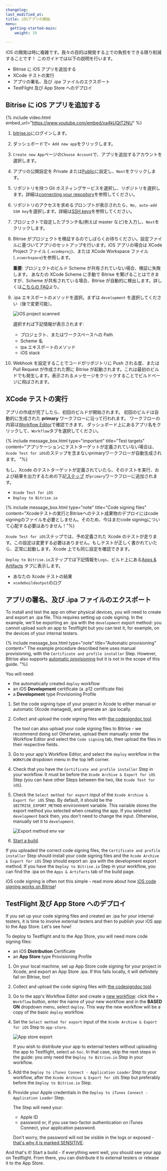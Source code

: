 ```yaml
---
changelog: 
last_modified_at: 
title: iOSアプリの開始
menu:
  getting-started-main:
    weight: 19

---
```

iOS の開発は時に複雑です。我々の目的は開発する上での負担をできる限り削減することです！ このガイドでは以下の説明を行います。

* Bitrise に iOS アプリを追加する
* XCode テストの実行
* アプリの署名、及び .ipa ファイルのエクスポート
* TestFlight 及び App Store へのデプロイ

## Bitrise に iOS アプリを追加する

{% include video.html embed_url="https://www.youtube.com/embed/xa4kUQtT2NU" %}

 1. [bitrise.io](https://www.bitrise.io/)にログインします。
 2. ダッシュボードで`+ Add new app`をクリックします。
 3. `Create new App`ページの`Choose Account`で、アプリを追加するアカウントを選択します。
 4. アプリの公開設定を Private または[Public](/getting-started/adding-a-new-app/public-apps)に設定し、`Next`をクリックします。
 5. リポジトリを持つ Git ホスティングサービスを選択し、リポジトリを選択します。詳細は[connecting your repository](/getting-started/adding-a-new-app/connecting-a-repository/)を参照してください。
 6. リポジトリのアクセスを求めるプロンプトが表示されたら、`No, auto-add SSH key`を選択します。詳細は[SSH keys](/getting-started/adding-a-new-app/setting-up-ssh-keys/)を参照してください。
 7. プロジェクトで設定したブランチ名(例えば master など)を入力し、`Next`をクリックします。
 8. Bitrise がプロジェクトを検証するのでしばらくお待ちください。設定ファイルに基づいてアプリのセットアップを行います。iOS アプリの場合は XCode Project ファイル (`.xcodeproj`)、または XCode Workspace ファイル (`.xcworkspace`)を参照します。

    **重要**: プロジェクトのビルド Scheme が共有されていない場合、検証に失敗します。 あなたの XCode Scheme に手動で Bitrise を繋げることはできますが、Scheme が共有されている場合、Bitrise が自動的に検出します。詳しくは[こちらの FAQ](/troubleshooting/frequent-ios-issues/#xcode-scheme-not-found)より。
 9. .ipa エキスポートのメソッドを選択。まずは `development` を選択してください（後で変更可能）。

    ![iOS project scanned](/img/ios-project-scanned.png)

    選択すれば下記情報が表示されます:
    * プロジェクト、またはワークスペースへの Path
    * Scheme 名
    * ipa エキスポートのメソッド
    * iOS stack
10. Webhook を設定することでコードがリポジトリに Push される度、または Pull Request が作成された際に Bitrise が起動されます。これは最初のビルドでも発生します。表示されるメッセージをクリックすることでビルドページに飛ばされます。

## XCode テストの実行

アプリの作成が完了したら、初回のビルドが開始されます。
初回のビルドは自動的に生成された **primary** ワークフローに沿って行われます。
ワークフローの内容は[Workflow Editor](/getting-started/getting-started-workflows)で確認できます。
ダッシュボード上にあるアプリ名をクリックして、`Workflow`タブを選択してください。

{% include message_box.html type="important" title="Test targets" content="アプリケーションにテストターゲットが定義されていない場合は、`Xcode Test for iOS`のステップを含まないprimaryワークフローが自動生成されます。 "%}

もし、Xcode のテストターゲットが定義されていたら、そのテストを実行、および結果を出力するための下記[ステップ](/getting-started/getting-started-steps) が`primary`ワークフローに追加されます。

* `Xcode Test for iOS`
* `Deploy to Bitrise.io`

{% include message_box.html type="note" title="Code signing files" content="Xcodeテストの実行とBitriseへのテスト成果物のデプロイにはcode signingのファイルを必要としません。そのため、今はまだcode signingについて心配する必要はありません！"%}

`Xcode Test for iOS`ステップでは、予め定義された Xcode のテストが走ります。この設定は変更する必要はありません。もしテストが正しく書かれていたら、正常に起動します。Xcode 上でも同じ設定を確認できます。

`Deploy to Bitrise.io`ステップでは下記情報を`Logs`、ビルド上にある[Apps & Artifacts](/builds/build-artifacts-online/) タブに表示します。

* あなたの Xcode テストの結果
* `xcodebuildoutput`のログ

## アプリの署名、及び .ipa ファイルのエクスポート

To install and test the app on other physical devices, you will need to create and export an .ipa file. This requires setting up code signing. In the example, we'll be exporting an .ipa with the `development` export method: you cannot upload such an app to Testflight but you can test it, for example, on the devices of your internal testers.

{% include message_box.html type="note" title="Automatic provisioning" content=" The example procedure described here uses manual provisioning, with the `Certificate and profile installer` Step. However, Bitrise also supports [automatic provisioning](/code-signing/ios-code-signing/ios-auto-provisioning/) but it is not in the scope of this guide.
"%}

You will need:

* the automatically created `deploy` workflow
* an iOS **Development** certificate (a .p12 certificate file)
* a **Development** type Provisioning Profile

1. Set the code signing type of your project in Xcode to either manual or automatic (Xcode managed), and generate an .ipa locally.
2. Collect and upload the code signing files with [the codesigndoc tool](/code-signing/ios-code-signing/collecting-files-with-codesigndoc/).

   The tool can also upload your code signing files to Bitrise - we recommend doing so! Otherwise, upload them manually: enter the Workflow Editor and select the `Code signing` tab, then upload the files in their respective fields.
3. Go to your app's Workflow Editor, and select the `deploy` workflow in the `WORKFLOW` dropdown menu in the top left corner.
4. Check that you have the `Certificate and profile installer` Step in your workflow. It must be before the `Xcode Archive & Export for iOS` Step (you can have other Steps between the two, like `Xcode Test for iOS`).
5. Check the `Select method for export` input of the `Xcode Archive & Export for iOS` Step. By default, it should be the `$BITRISE_EXPORT_METHOD` environment variable. This variable stores the export method you selected when creating the app. If you selected `development` back then, you don't need to change the input. Otherwise, manually set it to `development`.

   ![Export method env var](/img/export-method-envvar.png)
6. [Start a build](/builds/starting-builds-manually/).

If you uploaded the correct code signing files, the `Certificate and profile installer` Step should install your code signing files and the `Xcode Archive & Export for iOS` Step should export an .ipa with the development export method. If you have the `Deploy to Bitrise.io` Step in your workflow, you can find the .ipa on the `Apps & Artifacts` tab of the build page.

iOS code signing is often not this simple - read more about how [iOS code signing works on Bitrise](/code-signing/ios-code-signing/code-signing)!

## TestFlight 及び App Store へのデプロイ

If you set up your code signing files and created an .ipa for your internal testers, it is time to involve external testers and then to publish your iOS app to the App Store. Let's see how!

To deploy to Testflight and to the App Store, you will need more code signing files:

* an iOS **Distribution** Certificate
* an **App Store** type Provisioning Profile

1. On your local machine, set up App Store code signing for your project in Xcode, and export an App Store .ipa. If this fails locally, it will definitely fail on Bitrise, too!
2. Collect and upload the code signing files with [the codesigndoc tool](/code-signing/ios-code-signing/collecting-files-with-codesigndoc/).
3. Go to the app's Workflow Editor and create a [new workflow](/getting-started/getting-started-workflows/): click the `+ Workflow` button, enter the name of your new workflow and in the **BASED ON** dropdown menu, select `deploy`. This way the new workflow will be a copy of the basic `deploy` workflow.
4. Set the `Select method for export` input of the `Xcode Archive & Export for iOS` Step to `app-store`.

   ![App store export](/img/app-store-export.png)

   If you wish to distribute your app to external testers without uploading the app to Testflight, select `ad-hoc`. In that case, skip the next steps in the guide: you only need the `Deploy to Bitrise.io` Step in your workflow.
5. Add the `Deploy to iTunes Connect - Application Loader` Step to your workflow, after the `Xcode Archive & Export for iOS` Step but preferably before the `Deploy to Bitrise.io` Step.
6. Provide your Apple credentials in the `Deploy to iTunes Connect - Application Loader` Step.

   The Step will need your:
   * Apple ID
   * password or, if you use two-factor authentication on iTunes Connect, your application password.

   Don't worry, the password will not be visible in the logs or exposed - [that's why it is marked SENSITIVE](/builds/env-vars-secret-env-vars#about-secrets).

And that's it! Start a build - if everything went well, you should see your app on Testflight. From there, you can distribute it to external testers or release it to the App Store.